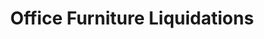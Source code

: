 ---
title: "Office Furniture Liquidations"
url: /leon-valley/office-furniture-liquidations/
shop: Möbel
---